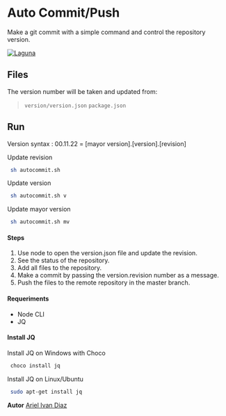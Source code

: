 # Auto Commit/Push

Make a git commit with a simple command and control the repository version.


[![Laguna](https://laguna.com.ar/img/label.png)](https://www.laguna.com.ar/)


## Files 

The version number will be taken and updated from:

> `version/version.json`
> `package.json`

## Run

Version syntax : 00.11.22 = [mayor version].[version].[revision]

Update revision
```sh
 sh autocommit.sh
```
Update version
```sh
 sh autocommit.sh v
```

Update mayor version
```sh
 sh autocommit.sh mv
```




#### Steps
1. Use node to open the version.json file and update the revision.
2. See the status of the repository.
3. Add all files to the repository.
4. Make a commit by passing the version.revision number as a message.
5. Push the files to the remote repository in the master branch.

#### Requeriments

  - Node CLI
  - JQ


#### Install JQ

Install JQ on Windows with Choco
```sh
 choco install jq
```
Install JQ on Linux/Ubuntu
```sh
 sudo apt-get install jq
```



**Autor**
[Ariel Ivan Diaz](https://www.arielivandiaz.com/)
